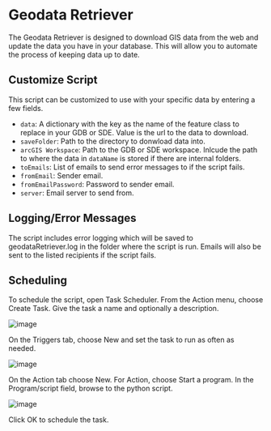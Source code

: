 # Geodata Retriever ##

The Geodata Retriever is designed to download GIS data from the web and update the data you have in your database.  This will allow you to automate the process of keeping data up to date.

## Customize Script ##

This script can be customized to use with your specific data by entering a few fields.

* `data`: A dictionary with the key as the name of the feature class to replace in your GDB or SDE. Value is the url to the data to download.
* `saveFolder`: Path to the directory to donwload data into.
* `arcGIS Workspace`: Path to the GDB or SDE workspace. Inlcude the path to where the data in `dataName` is stored if there are internal folders.
* `toEmails`: List of emails to send error messages to if the script fails.
* `fromEmail`: Sender email.
* `fromEmailPassword`: Password to sender email.
* `server`: Email server to send from.

## Logging/Error Messages ##
The script includes error logging which will be saved to geodataRetriever.log in the folder where the script is run.  Emails will also be sent to the listed recipients if the script fails.

## Scheduling ##
To schedule the script, open Task Scheduler.  From the Action menu, choose Create Task. Give the task a name and optionally a description.

![image](https://user-images.githubusercontent.com/13741019/111682298-cd835c80-87e9-11eb-81ca-772f0de47c82.png)

On the Triggers tab, choose New and set the task to run as often as needed.

![image](https://user-images.githubusercontent.com/13741019/111683594-4e8f2380-87eb-11eb-9230-2b031d276982.png)

On the Action tab choose New.  For Action, choose Start a program.  In the Program/script field, browse to the python script. 

![image](https://user-images.githubusercontent.com/13741019/111683679-6bc3f200-87eb-11eb-8d86-befecb63269f.png)

Click OK to schedule the task.
